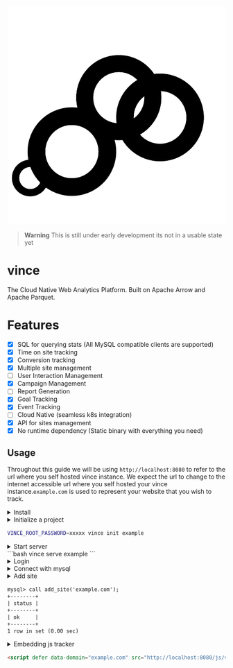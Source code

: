 
<p align="center">
    <img src="./assets/logo.svg" alt="Vince Logo" />
</p>


> **Warning**
> This is still under early development its not in a usable state yet

# vince

The Cloud Native Web Analytics Platform. Built on Apache Arrow and Apache Parquet.

# Features

- [x] SQL for querying stats (All MySQL compatible clients are supported)
- [x] Time on site tracking
- [x] Conversion tracking 
- [x] Multiple site management
- [ ] User Interaction Management 
- [x] Campaign Management 
- [ ] Report Generation
- [x] Goal Tracking 
- [x] Event Tracking 
- [ ] Cloud Native (seamless k8s integration)
- [x] API for sites management
- [x] No runtime dependency (Static binary with everything you need)

## Usage

Throughout this guide we will be using `http://localhost:8080` to refer to the url where you self hosted vince instance. We expect the url to change to the internet accessible url where you self hosted your vince instance.`example.com` is used to represent your website that you wish to track.

<details markdown="1">
<summary>Install</summary>

```bash
curl -fsSL https://github.com/vinceanalytics/vince/releases/latest/download/install.sh | bash
```

```bash
brew install vinceanalytics/tap/vince
```

```bash
docker pull ghcr.io/vinceanalytics/vince
```
</details>

<details markdown="1">
<summary>Initialize a project</summary>
`vince init` sets up a directory for serving vince instance. This includes creating directories for databases and generating of configurations. You can later edit generated configuration file to reflect what you need.

```bash
NAME:
   vince init - Initializes a vince project

USAGE:
   vince init [command [command options]] [arguments...]

OPTIONS:
   -i                Shows interactive prompt for username and password (default: false) || --no-i  Shows interactive prompt for username and password (default: false)
   --username value  Name of the root user (default: "root") [$VINCE_ROOT_USER]
   --password value  password of the root user (default: "vince") [$VINCE_ROOT_PASSWORD]
   --help, -h        show help (default: false)
```

Vince instances are password protected. Access to resources is provided via JWT tokens served using the builtin oauth2 server.

</details>

```bash
VINCE_ROOT_PASSWORD=xxxxx vince init example
```

<details markdown="1">
<summary>Start  server</summary>
Vince binds to two ports, one for vince api and another for mysql api.
</details>
```bash
vince serve example
```
<details markdown="1">
<summary>Login</summary>

```bash
VINCE_ROOT_PASSWORD=xxxxx vince login http://localhost:8080
```

</details>

<details markdown="1">
<summary>Connect with mysql</summary>

```bash
LIBMYSQL_ENABLE_CLEARTEXT_PLUGIN=y mysql --host 127.0.0.1 --port 3306 -uroot -p$VINCE_ACCESS_TOKEN
mysql: [Warning] Using a password on the command line interface can be insecure.
Welcome to the MySQL monitor.  Commands end with ; or \g.
Your MySQL connection id is 2
Server version: 5.7.9-Vitess Dolt

Copyright (c) 2000, 2023, Oracle and/or its affiliates.

Oracle is a registered trademark of Oracle Corporation and/or its
affiliates. Other names may be trademarks of their respective
owners.

Type 'help;' or '\h' for help. Type '\c' to clear the current input statement.

mysql> 
```

You can obtain `VINCE_ACCESS_TOKEN` via vince client

```bash
vince login --token
```

</details>

<details markdown=1>
<summary>Add site</summary>

You can add a website to allow collection of web analytics using mysql api with
the procedure `add_site` which accepts the domain name of the site as the first argument and optionally site description as a second argument.

Site domain, is the part of the website url without `http://` or `http://` or
`wwww`. Example domain for `https://www.vinceanalytics.com` is `vinceanalytics.com`

There is no limit on the number of sites that can be added. Also you can setup and sent events for sites that have not been added (the events will just be dropped).

Please see `Embedding js tracker` section on how to setup tracker script on your website to start collecting and send web analytics to your vince instance.
</details>

```shell
mysql> call add_site('example.com');
+--------+
| status |
+--------+
| ok     |
+--------+
1 row in set (0.00 sec)
```


<details markdown="1">
<summary>Embedding js tracker</summary>
Vince instance hosts and serve the javascript tracker that you can embed in
your website.

Update `html` of your website to include the script in the `head` tag of your
`html`
</details>

```html
<script defer data-domain="example.com" src="http://localhost:8080/js/vince.js"></script>
```
